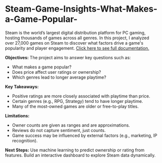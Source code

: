 # Steam-Game-Insights-What-Makes-a-Game-Popular-
 
Steam is the world’s largest digital distribution platform for PC gaming, hosting thousands of games across all genres. In this project, I analyzed over 27,000 games on Steam to discover what factors drive a game's popularity and player engagement. [Click here to see full documentation.](https://docs.google.com/document/d/1ajf4wGeEeKdpLahqkuyLh8MFN41SELek0sui_jyegKk/edit?tab=t.0#heading=h.n1dmemk0lly1 "Steam-Game-Insights-What-Makes-a-Game-Popular_Documentation") 
 
**Objectives:**
The project aims to answer key questions such as:
- What makes a game popular?
- Does price affect user ratings or ownership?
- Which genres lead to longer average playtime?
 
**Key Takeaways:**
- Positive ratings are more closely associated with playtime than price.
- Certain genres (e.g., RPG, Strategy) tend to have longer playtime.
- Many of the most-owned games are older or free-to-play titles.
 
**Limitations:**
- Owner counts are given as ranges and are approximations.
- Reviews do not capture sentiment, just counts.
- Game success may be influenced by external factors (e.g., marketing, IP recognition).
 
**Next Steps:**
Use machine learning to predict ownership or rating from features.
Build an interactive dashboard to explore Steam data dynamically.


